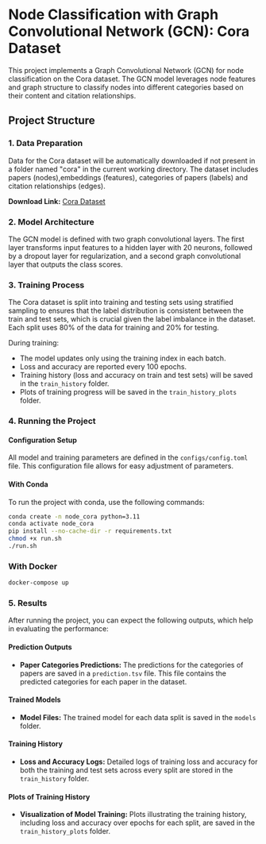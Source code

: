 # Node Classification with Graph Convolutional Network (GCN): Cora Dataset

This project implements a Graph Convolutional Network (GCN) for node classification on the Cora dataset. The GCN model leverages node features and graph structure to classify nodes into different categories based on their content and citation relationships.

## Project Structure

### 1. Data Preparation
Data for the Cora dataset will be automatically downloaded if not present in a folder named "cora" in the current working directory. The dataset includes papers (nodes),embeddings (features), categories of papers (labels) and citation relationships (edges).

**Download Link:** [Cora Dataset](https://linqs-data.soe.ucsc.edu/public/lbc/cora.tgz)

### 2. Model Architecture
The GCN model is defined with two graph convolutional layers. The first layer transforms input features to a hidden layer with 20 neurons, followed by a dropout layer for regularization, and a second graph convolutional layer that outputs the class scores.

### 3. Training Process
The Cora dataset is split into training and testing sets using stratified sampling to ensures that the label distribution is consistent between the train and test sets, which is crucial given the label imbalance in the dataset. Each split uses 80% of the data for training and 20% for testing.

During training:
- The model updates only using the training index in each batch.
- Loss and accuracy are reported every 100 epochs.
- Training history (loss and accuracy on train and test sets) will be saved in the `train_history` folder.
- Plots of training progress will be saved in the `train_history_plots` folder.

### 4. Running the Project

#### Configuration Setup
All model and training parameters are defined in the `configs/config.toml` file. This configuration file allows for easy adjustment of parameters.

#### With Conda
To run the project with conda, use the following commands:

```bash
conda create -n node_cora python=3.11
conda activate node_cora
pip install --no-cache-dir -r requirements.txt
chmod +x run.sh
./run.sh
```

### With Docker
```bash
docker-compose up
```
### 5. Results

After running the project, you can expect the following outputs, which help in evaluating the performance:

#### Prediction Outputs
- **Paper Categories Predictions:** The predictions for the categories of papers are saved in a `prediction.tsv` file. This file contains the predicted categories for each paper in the dataset.

#### Trained Models
- **Model Files:** The trained model for each data split is saved in the `models` folder. 

#### Training History
- **Loss and Accuracy Logs:** Detailed logs of training loss and accuracy for both the training and test sets across every split are stored in the `train_history` folder.

#### Plots of Training History
- **Visualization of Model Training:** Plots illustrating the training history, including loss and accuracy over epochs for each split, are saved in the `train_history_plots` folder. 


